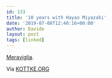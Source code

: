 ```yaml
---
id: 133
title: '10 years with Hayao Miyazaki'
date: '2019-07-08T12:40:16+00:00'
author: Davide
layout: post
tags: [linked]
---
```


[Meraviglia](https://www3.nhk.or.jp/nhkworld/en/ondemand/program/video/10yearshayaomiyazaki/?type=tvEpisode&#038;).  
  
Via [KOTTKE.ORG](https://kottke.org/19/07/10-years-with-hayao-miyazaki)